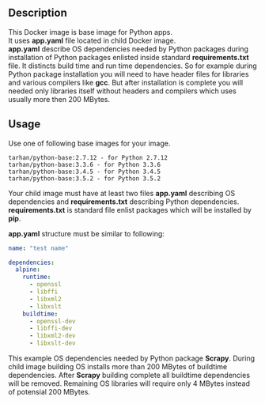 ## Description

This Docker image is base image for Python apps.  
It uses **app.yaml** file located in child Docker image.  
**app.yaml** describe OS dependencies needed by Python packages during installation of Python packages enlisted inside standard **requirements.txt** file. It distincts build time and run time dependencies. So for example during Python package installation you will need to have header files for libraries and various compilers like **gcc**. But after installation is complete you will needed only libraries itself without headers and compilers which uses usually more then 200 MBytes.  
## Usage
Use one of following base images for your image.
```
tarhan/python-base:2.7.12 - for Python 2.7.12
tarhan/python-base:3.3.6 - for Python 3.3.6
tarhan/python-base:3.4.5 - for Python 3.4.5
tarhan/python-base:3.5.2 - for Python 3.5.2
```

Your child image must have at least two files **app.yaml** describing OS dependencies and **requirements.txt** describing Python dependencies.  
**requirements.txt** is standard file enlist packages which will be installed by **pip**.  

**app.yaml** structure must be similar to following:
```yaml
name: "test name"

dependencies:
  alpine:
    runtime:
      - openssl
      - libffi
      - libxml2
      - libxslt
    buildtime:
      - openssl-dev
      - libffi-dev
      - libxml2-dev
      - libxslt-dev
```
This example OS dependencies needed by Python package **Scrapy**. During child image building OS installs more than 200 MBytes of buildtime dependencies. After **Scrapy** building complete all buildtime dependencies will be removed. Remaining OS libraries will require only 4 MBytes instead of potensial 200 MBytes.
